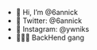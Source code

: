 - 👋 Hi, I’m @6annick
- 🐳 Twitter: @6annick
- 🦅 Instagram: @ywniks
- 🤾🏻‍♀️ BackHend gang

<!---
6annick/6annick is a ✨ special ✨ repository because its `README.md` (this file) appears on your GitHub profile.
You can click the Preview link to take a look at your changes.
--->
